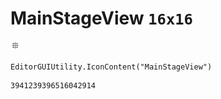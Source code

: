 # MainStageView `16x16`
<img src="/img/MainStageView.png" width=16 height=16>

``` CSharp
EditorGUIUtility.IconContent("MainStageView")
```
```
3941239396516042914
```

